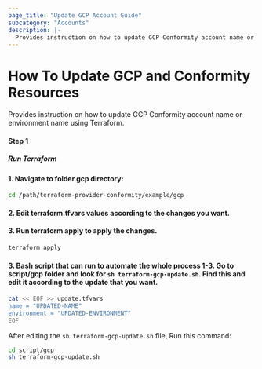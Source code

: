 ```yaml
---
page_title: "Update GCP Account Guide"
subcategory: "Accounts"
description: |-
  Provides instruction on how to update GCP Conformity account name or environment name using Terraform.
---
```


# How To Update GCP and Conformity Resources
Provides instruction on how to update GCP Conformity account name or environment name using Terraform.

#### Step 1

##### Run Terraform

#### 1. Navigate to folder gcp directory:
```sh
cd /path/terraform-provider-conformity/example/gcp
```
#### 2. Edit terraform.tfvars values according to the changes you want.

#### 3. Run terraform apply to apply the changes.
```sh
terraform apply
```
#### 3. Bash script that can run to automate the whole process 1-3. Go to script/gcp folder and look for `sh terraform-gcp-update.sh`. Find this and edit it according to the update that you want.

```sh
cat << EOF >> update.tfvars
name = "UPDATED-NAME"
environment = "UPDATED-ENVIRONMENT"
EOF
```

After editing the `sh terraform-gcp-update.sh` file, Run this command:
```sh
cd script/gcp
sh terraform-gcp-update.sh
```